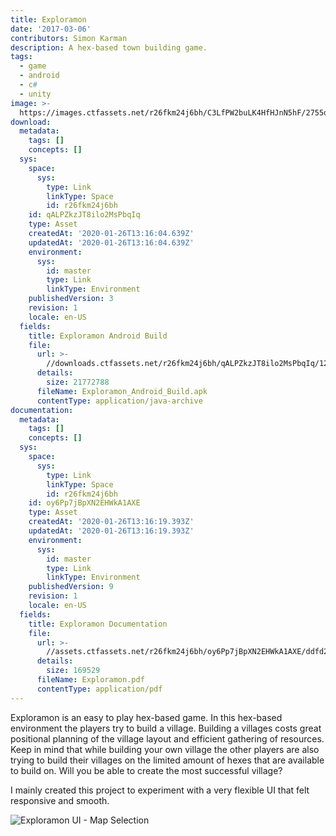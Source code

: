 ```yaml
---
title: Exploramon
date: '2017-03-06'
contributors: Simon Karman
description: A hex-based town building game.
tags:
  - game
  - android
  - c#
  - unity
image: >-
  https://images.ctfassets.net/r26fkm24j6bh/C3LfPW2buLK4HfHJnN5hF/2755d5fc131a3394f7d4f39d3c43320b/exploramon.jpg
download:
  metadata:
    tags: []
    concepts: []
  sys:
    space:
      sys:
        type: Link
        linkType: Space
        id: r26fkm24j6bh
    id: qALPZkzJT8ilo2MsPbqIq
    type: Asset
    createdAt: '2020-01-26T13:16:04.639Z'
    updatedAt: '2020-01-26T13:16:04.639Z'
    environment:
      sys:
        id: master
        type: Link
        linkType: Environment
    publishedVersion: 3
    revision: 1
    locale: en-US
  fields:
    title: Exploramon Android Build
    file:
      url: >-
        //downloads.ctfassets.net/r26fkm24j6bh/qALPZkzJT8ilo2MsPbqIq/125f2100e2b3210c8493afe5009eeac9/Exploramon_Android_Build.apk
      details:
        size: 21772788
      fileName: Exploramon_Android_Build.apk
      contentType: application/java-archive
documentation:
  metadata:
    tags: []
    concepts: []
  sys:
    space:
      sys:
        type: Link
        linkType: Space
        id: r26fkm24j6bh
    id: oy6Pp7jBpXN2EHWkA1AXE
    type: Asset
    createdAt: '2020-01-26T13:16:19.393Z'
    updatedAt: '2020-01-26T13:16:19.393Z'
    environment:
      sys:
        id: master
        type: Link
        linkType: Environment
    publishedVersion: 9
    revision: 1
    locale: en-US
  fields:
    title: Exploramon Documentation
    file:
      url: >-
        //assets.ctfassets.net/r26fkm24j6bh/oy6Pp7jBpXN2EHWkA1AXE/ddfd248e5d25625e97a0edce9d1dcdee/Exploramon.pdf
      details:
        size: 169529
      fileName: Exploramon.pdf
      contentType: application/pdf
---
```


Exploramon is an easy to play hex-based game. In this hex-based environment the players try to build a village. Building a villages costs great positional planning of the village layout and efficient gathering of resources. Keep in mind that while building your own village the other players are also trying to build their villages on the limited amount of hexes that are available to build on. Will you be able to create the most successful village?

I mainly created this project to experiment with a very flexible UI that felt responsive and smooth.

![Exploramon UI - Map Selection](//images.ctfassets.net/r26fkm24j6bh/5kMapPnFw8nPbN6YV7NTIz/e73af646bed18d174b7484bb8296b0f6/exploramon_map.jpg)